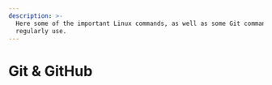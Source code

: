 ```yaml
---
description: >-
  Here some of the important Linux commands, as well as some Git commands that I
  regularly use.
---
```


# Git & GitHub

